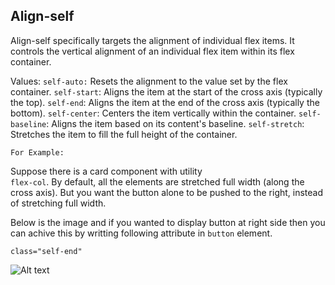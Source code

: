 ## Align-self

Align-self specifically targets the alignment of individual flex items.
It controls the vertical alignment of an individual flex item within its flex container.

Values:
`self-auto:` Resets the alignment to the value set by the flex container.
`self-start`: Aligns the item at the start of the cross axis (typically the top).
`self-end`: Aligns the item at the end of the cross axis (typically the bottom).
`self-center`: Centers the item vertically within the container.
`self-baseline`: Aligns the item based on its content's baseline.
`self-stretch`: Stretches the item to fill the full height of the container.

`For Example:`

Suppose there is a card component with utility  
`flex-col`. By default, all the elements are stretched full width (along the cross axis). But you want the button alone to be pushed to the right, instead of stretching full width.

Below is the image and if you wanted to display button at right side then you can achive this by writting following attribute in `button` element.

`class="self-end"`

![Alt text](<img src="https://images.pexels.com/photos/1464625/pexels-photo-1464625.jpeg?auto=compress&cs=tinysrgb&dpr=2&h=300" alt="" />)
